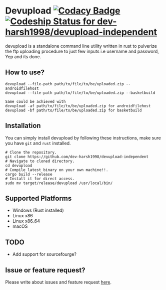 # Devupload [![Codacy Badge](https://api.codacy.com/project/badge/Grade/73c7910f694b4502bf53e2b905868762)](https://www.codacy.com?utm_source=github.com&amp;utm_medium=referral&amp;utm_content=dev-harsh1998/devupload-independent&amp;utm_campaign=Badge_Grade) [![Codeship Status for dev-harsh1998/devupload-independent](https://app.codeship.com/projects/b40c0f90-87b7-0137-e1fb-6207466b21af/status?branch=master)](https://app.codeship.com/projects/354235)

devupload is a standalone command line utility written in rust to pulverize the ftp uploading procedure to just few inputs i.e username and password, Yep and its done.

## How to use?
```
devupload --file-path path/to/file/to/be/uploaded.zip --androidfilehost
devupload --file-path path/to/file/to/be/uploaded.zip --basketbuild

Same could be achieved with
devupload -af path/to/file/to/be/uploaded.zip for androidfilehost
devupload -bf path/to/file/to/be/uploaded.zip for basketbuild
```

## Installation
You can simply install devupload by following these instructions, make sure you have `git` and `rust` installed.

```
# Clone the repository.
git clone https://github.com/dev-harsh1998/devupload-independent
# Navigate to cloned directory.
cd devupload
# Compile latest binary on your own machine!!.
cargo build --release
# Install it for direct access.
sudo mv target/release/devupload /usr/local/bin/
```

## Supported Platforms
- Windows (Rust installed)
- Linux x86
- Linux x86_64
- macOS

## TODO
- Add support for sourcefourge?

## Issue or feature request?
Please write about issues and feature request [here](https://github.com/dev-harsh1998/devupload-independent).